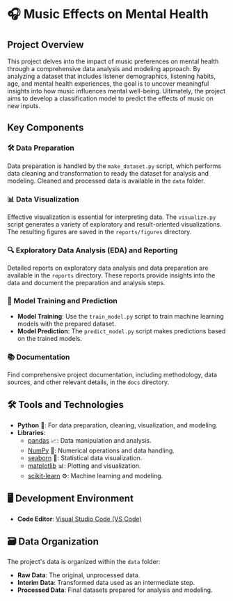 # 🎧 Music Effects on Mental Health

## Project Overview

This project delves into the impact of music preferences on mental health through a comprehensive data analysis and modeling approach. By analyzing a dataset that includes listener demographics, listening habits, age, and mental health experiences, the goal is to uncover meaningful insights into how music influences mental well-being. Ultimately, the project aims to develop a classification model to predict the effects of music on new inputs.

## Key Components

### 🛠️ Data Preparation

Data preparation is handled by the `make_dataset.py` script, which performs data cleaning and transformation to ready the dataset for analysis and modeling. Cleaned and processed data is available in the `data` folder.

### 📊 Data Visualization

Effective visualization is essential for interpreting data. The `visualize.py` script generates a variety of exploratory and result-oriented visualizations. The resulting figures are saved in the `reports/figures` directory.

### 🔍 Exploratory Data Analysis (EDA) and Reporting

Detailed reports on exploratory data analysis and data preparation are available in the `reports` directory. These reports provide insights into the data and document the preparation and analysis steps.

### 🤖 Model Training and Prediction

- **Model Training**: Use the `train_model.py` script to train machine learning models with the prepared dataset.
- **Model Prediction**: The `predict_model.py` script makes predictions based on the trained models.

### 📚 Documentation

Find comprehensive project documentation, including methodology, data sources, and other relevant details, in the `docs` directory.

## 🛠️ Tools and Technologies

- **Python** 🐍: For data preparation, cleaning, visualization, and modeling.
- **Libraries**:
  - [pandas](https://pandas.pydata.org/) 📈: Data manipulation and analysis.
  - [NumPy](https://numpy.org/) 🔢: Numerical operations and data handling.
  - [seaborn](https://seaborn.pydata.org/) 🌈: Statistical data visualization.
  - [matplotlib](https://matplotlib.org/) 📊: Plotting and visualization.
  - [scikit-learn](https://scikit-learn.org/) ⚙️: Machine learning and modeling.

## 🖥️ Development Environment

- **Code Editor**: [Visual Studio Code (VS Code)](https://code.visualstudio.com/) 


## 🗃️ Data Organization

The project's data is organized within the `data` folder:
- **Raw Data**: The original, unprocessed data.
- **Interim Data**: Transformed data used as an intermediate step.
- **Processed Data**: Final datasets prepared for analysis and modeling.

